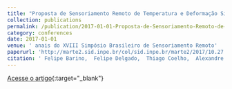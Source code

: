 ```yaml
---
title: "Proposta de Sensoriamento Remoto de Temperatura e Deformação Simultaneamente via Fibra Óptica"
collection: publications
permalink: /publication/2017-01-01-Proposta-de-Sensoriamento-Remoto-de-Temperatura-e-Deformao-Simultaneamente-via-Fibra-ptica
category: conferences
date: 2017-01-01
venue: ' anais do XVIII Simpósio Brasileiro de Sensoriamento Remoto'
paperurl: 'http://marte2.sid.inpe.br/col/sid.inpe.br/marte2/2017/10.27.13.48.39/doc/thisInformationItemHomePage.html'
citation: ' Felipe Barino,  Felipe Delgado,  Thiago Coelho,  Alexandre Santos, &quot;Proposta de Sensoriamento Remoto de Temperatura e Deformação Simultaneamente via Fibra Óptica.&quot;  anais do XVIII Simpósio Brasileiro de Sensoriamento Remoto, 2017.'
---
```

[Acesse o artigo](http://marte2.sid.inpe.br/col/sid.inpe.br/marte2/2017/10.27.13.48.39/doc/thisInformationItemHomePage.html){:target="_blank"}

